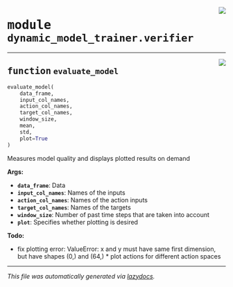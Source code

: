 <!-- markdownlint-disable -->

<a href="..\..\stable_baselines_model_based_rl\dynamic_model_trainer\verifier.py#L0"><img align="right" style="float:right;" src="https://img.shields.io/badge/-source-cccccc?style=flat-square"></a>

# <kbd>module</kbd> `dynamic_model_trainer.verifier`





---

<a href="..\..\stable_baselines_model_based_rl\dynamic_model_trainer\verifier.py#L10"><img align="right" style="float:right;" src="https://img.shields.io/badge/-source-cccccc?style=flat-square"></a>

## <kbd>function</kbd> `evaluate_model`

```python
evaluate_model(
    data_frame,
    input_col_names,
    action_col_names,
    target_col_names,
    window_size,
    mean,
    std,
    plot=True
)
```

Measures model quality and displays plotted results on demand 



**Args:**
 
 - <b>`data_frame`</b>:  Data 
 - <b>`input_col_names`</b>:  Names of the inputs 
 - <b>`action_col_names`</b>:  Names of the action inputs 
 - <b>`target_col_names`</b>:  Names of the targets 
 - <b>`window_size`</b>:  Number of past time steps that are taken into account 
 - <b>`plot`</b>:  Specifies whether plotting is desired 



**Todo:**
 * fix plotting error: ValueError: x and y must have same first dimension, but have shapes (0,) and (64,) * plot actions for different action spaces 




---

_This file was automatically generated via [lazydocs](https://github.com/ml-tooling/lazydocs)._
